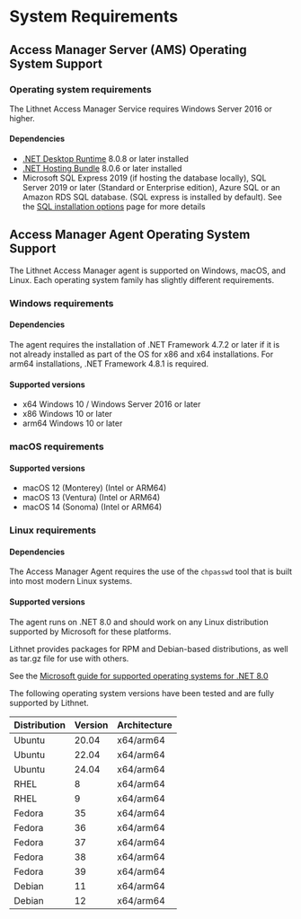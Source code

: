 # System Requirements

## Access Manager Server (AMS) Operating System Support

### Operating system requirements

The Lithnet Access Manager Service requires Windows Server 2016 or higher.

#### Dependencies

* [.NET Desktop Runtime](https://dotnet.microsoft.com/en-us/download/dotnet/8.0/runtime) 8.0.8 or later installed
* [.NET Hosting Bundle](hhttps://dotnet.microsoft.com/en-us/download/dotnet/8.0/runtime) 8.0.6 or later installed
* Microsoft SQL Express 2019 (if hosting the database locally), SQL Server 2019 or later (Standard or Enterprise edition), Azure SQL or an Amazon RDS SQL database. (SQL express is installed by default). See the [SQL installation options](installing-the-access-manager-server/sql-installation-options.md) page for more details

## Access Manager Agent Operating System Support

The Lithnet Access Manager agent is supported on Windows, macOS, and Linux. Each operating system family has slightly different requirements.

### Windows requirements

#### Dependencies

The agent requires the installation of .NET Framework 4.7.2 or later if it is not already installed as part of the OS for x86 and x64 installations. For arm64 installations, .NET Framework 4.8.1 is required.

#### Supported versions

* x64 Windows 10 / Windows Server 2016 or later
* x86 Windows 10 or later
* arm64 Windows 10 or later

### macOS requirements

#### Supported versions

* macOS 12 (Monterey) (Intel or ARM64)
* macOS 13 (Ventura) (Intel or ARM64)
* macOS 14 (Sonoma) (Intel or ARM64)

### Linux requirements

#### Dependencies

The Access Manager Agent requires the use of the `chpasswd` tool that is built into most modern Linux systems.

#### Supported versions

The agent runs on .NET 8.0 and should work on any Linux distribution supported by Microsoft for these platforms.

Lithnet provides packages for RPM and Debian-based distributions, as well as tar.gz file for use with others.

See the [Microsoft guide for supported operating systems for .NET 8.0](https://github.com/dotnet/core/blob/main/release-notes/8.0/supported-os.md)

The following operating system versions have been tested and are fully supported by Lithnet.

| Distribution | Version | Architecture |
| ------------ | ------- | ------------ |
| Ubuntu       | 20.04   | x64/arm64    |
| Ubuntu       | 22.04   | x64/arm64    |
| Ubuntu       | 24.04   | x64/arm64    |
| RHEL         | 8       | x64/arm64    |
| RHEL         | 9       | x64/arm64    |
| Fedora       | 35      | x64/arm64    |
| Fedora       | 36      | x64/arm64    |
| Fedora       | 37      | x64/arm64    |
| Fedora       | 38      | x64/arm64    |
| Fedora       | 39      | x64/arm64    |
| Debian       | 11      | x64/arm64    |
| Debian       | 12      | x64/arm64    |
